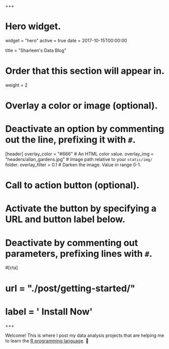 +++
# Hero widget.
widget = "hero"
active = true
date = 2017-10-15T00:00:00

title = "Sharleen's Data Blog"

# Order that this section will appear in.
weight = 2

# Overlay a color or image (optional).
#   Deactivate an option by commenting out the line, prefixing it with `#`.
[header]
  overlay_color = "#666"  # An HTML color value.
  overlay_img = "headers/allan_gardens.jpg"  # Image path relative to your `static/img/` folder.
  overlay_filter = 0.1  # Darken the image. Value in range 0-1.


# Call to action button (optional).
#   Activate the button by specifying a URL and button label below.
#   Deactivate by commenting out parameters, prefixing lines with `#`.
#[cta]
#  url = "./post/getting-started/"
#  label = '<i class="fas fa-download"></i> Install Now'
+++

Welcome! This is where I post my data analysis projects that are helping me to learn the <a href = "https://www.r-project.org/" target = "_blank">R programming language</a>. :owl:
